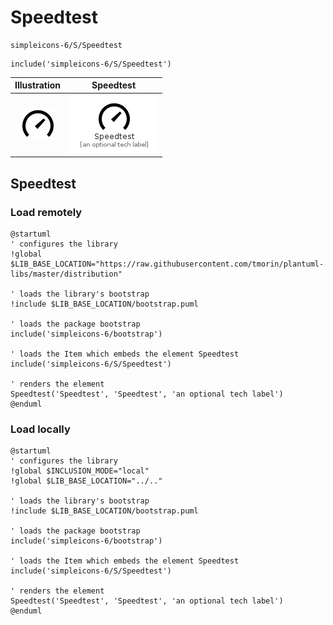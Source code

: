 # Speedtest


```text
simpleicons-6/S/Speedtest
```

```text
include('simpleicons-6/S/Speedtest')
```



| Illustration | Speedtest |
| :---: | :---: |
| ![illustration for Illustration](../../simpleicons-6/S/Speedtest.png) | ![illustration for Speedtest](../../simpleicons-6/S/Speedtest.Local.png) |




## Speedtest

### Load remotely
```plantuml
@startuml
' configures the library
!global $LIB_BASE_LOCATION="https://raw.githubusercontent.com/tmorin/plantuml-libs/master/distribution"

' loads the library's bootstrap
!include $LIB_BASE_LOCATION/bootstrap.puml

' loads the package bootstrap
include('simpleicons-6/bootstrap')

' loads the Item which embeds the element Speedtest
include('simpleicons-6/S/Speedtest')

' renders the element
Speedtest('Speedtest', 'Speedtest', 'an optional tech label')
@enduml
```

### Load locally
```plantuml
@startuml
' configures the library
!global $INCLUSION_MODE="local"
!global $LIB_BASE_LOCATION="../.."

' loads the library's bootstrap
!include $LIB_BASE_LOCATION/bootstrap.puml

' loads the package bootstrap
include('simpleicons-6/bootstrap')

' loads the Item which embeds the element Speedtest
include('simpleicons-6/S/Speedtest')

' renders the element
Speedtest('Speedtest', 'Speedtest', 'an optional tech label')
@enduml
```

